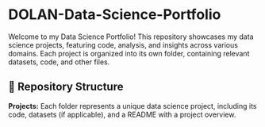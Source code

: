 # DOLAN-Data-Science-Portfolio

Welcome to my Data Science Portfolio! This repository showcases my data science projects, featuring code, analysis, and insights across various domains. Each project is organized into its own folder, containing relevant datasets, code, and other files.

## 📂 Repository Structure  
**Projects:** Each folder represents a unique data science project, including its code, datasets (if applicable), and a README with a project overview.  
